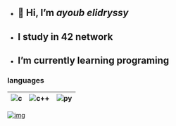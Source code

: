 - ## 👋 Hi, I’m *ayoub elidryssy*
- ##  I study in 42 network
- ##  I’m currently learning programing

### languages


|![c](https://img.icons8.com/?size=48&id=shQTXiDQiQVR&format=png) |![c++](https://img.icons8.com/?size=48&id=40669&format=png)|![py](https://img.icons8.com/?size=48&id=13441&format=png)   |
|  :-:      | :-:    |   :-: |


[![img](https://leetcard.jacoblin.cool/ayelidryssy?theme=dark&font=Changa)](https://leetcode.com/ayelidryssy/)

